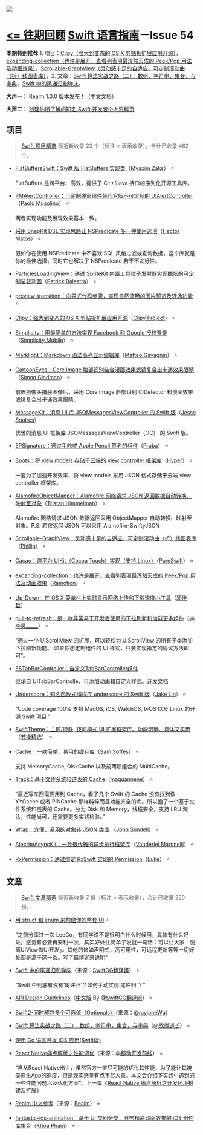 ![](http://dulema.sinaapp.com/logo/sl-banner.png)

**[<= 往期回顾](https://github.com/ipader/SwiftGuide/blob/master/weekly/README.md)**
[Swift 语言指南](https://github.com/ipader/SwiftGuide)－Issue 54
===
**本期特别推荐** 1. 项目：[Clipy（强大到变态的 OS X 剪贴板扩展应用开源）](https://github.com/Clipy/Clipy)，[expanding-collection（也许是展开、查看列表项最浑然天成的 Peek/Pop 用法及动画效果）](https://github.com/Ramotion/expanding-collection)，[Scrollable-GraphView（灵动感十足的自适应、可定制滚动曲（折）线图表库）](https://github.com/philackm/Scrollable-GraphView)，2. 文章：[Swift 算法实战之路（二）：数组，字符串，集合，与字典](http://www.jianshu.com/p/977736b08bd7)，[Swift 中的尾递归和弹床](http://swift.gg/2016/05/27/recursive-tail-calls-and-trampolines-in-swift/)。

**大声一：** [Realm 1.0.0 版本发布！](https://realm.io/cn/news/realm-1.0/)（[中文文档](https://realm.io/cn/docs/swift/latest/)）

**大声二：** [创建你所了解的知名 Swift 开发者个人资料页](https://github.com/ipader/SwiftGuide/wiki)

## 项目
> [Swift 项目精选](https://github.com/ipader/SwiftGuide/blob/master/Featured.md) 最近新收录 23 个（标注 ⭐️ 表示收录），合计已收录 462 个。

* [FlatBuffersSwift：Swift 版 FlatBuffers 实现类](https://github.com/mzaks/FlatBuffersSwift)（[Myaxim Zaks](https://github.com/mzaks)） ⭐️

	FlatBuffers 是跨平台、高效，提供了 C++/Java 接口的序列化开源工具库。
	
* [PMAlertController：可定制弹窗组件替代官版不可定制的 UIAlertController](https://github.com/Codeido/PMAlertController)（[Paolo Musolino](https://github.com/Codeido)） ⭐️

	两者实现功能及展现效果基本一致。

* [采用 SnapKit DSL 实现思路让 NSPredicate 多一种使用选项](https://github.com/KrakenDev/PrediKit)（[Hector Matos](https://github.com/KrakenDev/)） ⭐️
	
	假如你在使用 NSPredicate 中不喜欢 SQL 风格过滤或查询数据，这个库就是你的最佳选择，同时它也解决了 NSPredicate 若干不友好性。

* [ParticlesLoadingView：通过 SpriteKit 内置工具粒子发射器实现酷炫的可定制装载动画](https://github.com/BalestraPatrick/ParticlesLoadingView)（[Patrick Balestra](https://github.com/BalestraPatrick)） ⭐️


* [preview-transition：向导式代码步骤，实现自然流畅的图片预览及转场功能](https://github.com/Ramotion/preview-transition) ⭐️

* [Clipy：强大到变态的 OS X 剪贴板扩展应用开源](https://github.com/Clipy/Clipy)（[Clipy Project](https://github.com/Clipy)） ⭐️

* [Simplicity：用最简单的方法实现 Facebook 和 Google 授权登录](https://github.com/SimplicityMobile/Simplicity)（[Simplicity Mobile](https://github.com/SimplicityMobile)） ⭐️

* [Marklight：Markdown 语法高亮显示编辑库](https://github.com/macteo/Marklight)（[Matteo Gavagnin](https://github.com/macteo)） ⭐️

* [CartoonEyes：Core Image 脸部识别结合漫画效果滤镜复合出卡通效果眼睛](https://github.com/FlexMonkey/CartoonEyes)（[Simon Gladman](https://github.com/FlexMonkey)） ⭐️

	前置摄像头捕获图像后，采用 Core Image 脸部识别 CIDetector 和漫画效果滤镜复合出卡通效果眼睛。

* [MessageKit：消息 UI 库 JSQMessagesViewController 的 Swift 版](https://github.com/MessageKit/MessageKit)（[Jesse Squires](https://github.com/jessesquires)）
	
	优雅的消息 UI 框架库 JSQMessagesViewController（OC） 的 Swift 版。

* [EPSignature：通过手触或 Apple Pencil 签名的组件](https://github.com/ipraba/EPSignature)（[Praba](https://github.com/ipraba)） ⭐️

* [Spots：将 view models 存储于云端的 view controller 框架库](https://github.com/hyperoslo/Spots)（[Hyper](https://github.com/hyperoslo)） ⭐️

	一套为了加速开发效率、将 view models 采用 JSON 格式存储于云端 view controller 框架库。

* [AlamofireObjectMapper：Alamofire 网络请求 JSON 返回数据自动转换、映射至对象](https://github.com/tristanhimmelman/AlamofireObjectMapper)（[Tristan Himmelman](https://github.com/tristanhimmelman)） ⭐️

	Alamofire 网络请求 JSON 数据返回采用 ObjectMapper 自动转换、映射至对象。P.S. 若仅返回 JSON 可以采用 Alamofire-SwiftyJSON

* [Scrollable-GraphView：灵动感十足的自适应、可定制滚动曲（折）线图表库](https://github.com/philackm/Scrollable-GraphView)（[Phillip](https://github.com/philackm)） ⭐️

* [Cacao：跨平台 UIKit（Cocoa Touch）实现（支持 Linux）](https://github.com/PureSwift/Cacao)（[PureSwift](https://github.com/PureSwift)） ⭐️

* [expanding-collection：也许是展开、查看列表项最浑然天成的 Peek/Pop 用法及动画效果](https://github.com/Ramotion/expanding-collection)（[Ramotion](https://github.com/Ramotion)） ⭐️

* [Up-Down：在 OS X 菜单栏上实时显示网络上传和下载速度小工具](https://github.com/gjiazhe/Up-Down)（[郭佳哲](https://github.com/gjiazhe)）

* [pull-to-refresh：是一款非常易于开发者使用的下拉刷新和加载更多组件](https://github.com/eggswift/pull-to-refresh)（[@李昊_____](http://weibo.com/u/5120522686)） ⭐️

	“通过一个 UIScrollView 的扩展，可以轻松为 UIScrollView 的所有子类添加下拉刷新功能。 如果你想定制组件的 UI 样式，只要实现指定的协议方法即可”。

* [ESTabBarController：自定义TabBarController组件](https://github.com/eggswift/ESTabBarController)

	继承自 UITabBarControlle，可添加动画和自定义样式。[开发文档](http://www.jianshu.com/p/9e52630e7368)
	
* [Underscore：知名函数式编程库 underscore 的 Swift 版](https://github.com/JakeLin/Underscore)（[Jake Lin](https://github.com/JakeLin)） ⭐️

	“Code coverage 100%  支持 MacOS, iOS, WatchOS, tvOS 以及 Linux 的开源 Swift 项目 ”
	
* [SwiftTheme：主题/换肤, 夜间模式 UI 扩展框架库。功能明确、具体又实用](https://github.com/jiecao-fm/SwiftTheme)（[节操精选](https://github.com/jiecao-fm)） ⭐️

* [Cache：一款简单、易用的缓存库](https://github.com/soffes/Cache)（[Sam Soffes](https://github.com/soffes)） ⭐️

	支持 MemoryCache, DiskCache 以及前两项组合的 MultiCache。

* [Track：基于文件系统和链表的 Cache](https://github.com/maquannene/Track)（[maquannene](https://github.com/maquannene)） ⭐️

	“最近写东西需要用到 Cache，看了几个 Swift 的 Cache 没有找到像 YYCache 或者 PINCache 那样纯粹而且功能齐全的库。所以撸了一个基于文件系统和链表的 Cache。分为 Disk 和 Memory，线程安全，支持 LRU 淘汰，性能尚可，还需要更多实践检验。”

* [Wrap：方便、易用的对象转 JSON 类库 ](https://github.com/JohnSundell/Wrap)（[John Sundell](https://github.com/JohnSundell)） ⭐️	
* [AlecrimAsyncKit：一款很优雅的异步执行框架库](https://github.com/Alecrim/AlecrimAsyncKit)（[Vanderlei Martinelli](https://github.com/vmartinelli)） ⭐️

* [RxPermission：通过绑定 RxSwift 实现的 Permission](https://github.com/sunshinejr/RxPermission)（[Luke](https://github.com/sunshinejr)） ⭐️

## 文章
> [Swift 文章精选](https://github.com/ipader/SwiftGuide/blob/master/Featured-Articles.md) 最近新收录 7 份（标注 ⭐️ 表示收录），合计已收录 250 份。

* [用 struct 和 enum 来构建你的整套 UI](http://allblue.me/swift/2016/05/26/LeeGo-chinese-version/) ⭐️

	“之前分享过一次 LeeGo，有同学说不是很明白什么时候用，具体有什么好处。感觉有必要再安利一次，其实好处往简单了说就一句话：可以让大家「脱离UIView做UI开发」。其他的诸如声明式，高可用性，可远程更新等等一切好处都是源于这一条。写了篇博客来说明”

* [Swift 中的尾递归和弹床](http://swift.gg/2016/05/27/recursive-tail-calls-and-trampolines-in-swift/)（来源：[SwiftGG翻译组](http://weibo.com/swiftguide)） ⭐️

	“Swift 中到底有没有‘尾递归’？如何手动实现‘尾递归’？”

* [API Design Guidelines](https://swift.org/documentation/api-design-guidelines/)（[中文版](http://swift.gg/2016/05/18/api-design-guidelines/) By [@SwiftGG翻译组](http://weibo.com/u/5174822990)） ⭐️

* [Swift2-同时解包多个可选值（Optionals）](http://www.jianshu.com/p/1dad8c98baf5)（来源：[@rayjuneWu](http://weibo.com/rayjuneWu)）

* [Swift 算法实战之路（二）：数组，字符串，集合，与字典](http://www.jianshu.com/p/977736b08bd7)（[@故胤道长](http://weibo.com/soapyigu)） ⭐️

* [使用 Go 语言开发 iOS 应用(Swift版)](http://www.ituring.com.cn/article/215762)

* [React Native痛点解析之性能调优](http://t.cn/R57rfid)（来源：[@移动开发前线](http://weibo.com/bornmobile)） ⭐️

	“自从React Native出世，虽然官方一直尽可能的优化其性能，为了能让其媲美原生App的速度，但是现实感觉有点不尽人意。本文会介绍下实践中遇到的一些性能问题以及优化方案”。上一篇《[React Native 痛点解析之开发环境搭建及扩展](http://t.cn/R57ed70)》

* [Realm 中文参考](https://realm.io/cn/docs/swift/latest/)（来源：[Realm](https://realm.io/)） ⭐️

* [fantastic-ios-animation：基于 UI 类别分类，且带精彩动画效果的 iOS 组件库集合](https://github.com/onmyway133/fantastic-ios-animation)（[Khoa Pham](https://github.com/onmyway133)） ⭐️
